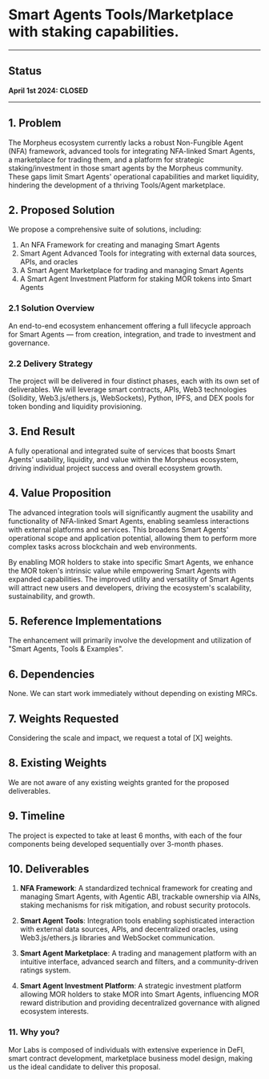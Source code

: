 # Smart Agents Tools/Marketplace with staking capabilities. 

---

## Status
**April 1st 2024: CLOSED**

---


## 1. Problem

The Morpheus ecosystem currently lacks a robust Non-Fungible Agent (NFA) framework, advanced tools for integrating NFA-linked Smart Agents, a marketplace for trading them, and a platform for strategic staking/investment in those smart agents by the Morpheus community. These gaps limit Smart Agents' operational capabilities and market liquidity, hindering the development of a thriving Tools/Agent marketplace.

## 2. Proposed Solution

We propose a comprehensive suite of solutions, including:

1. An NFA Framework for creating and managing Smart Agents
2. Smart Agent Advanced Tools for integrating with external data sources, APIs, and oracles
3. A Smart Agent Marketplace for trading and managing Smart Agents 
4. A Smart Agent Investment Platform for staking MOR tokens into Smart Agents

### 2.1 Solution Overview

An end-to-end ecosystem enhancement offering a full lifecycle approach for Smart Agents — from creation, integration, and trade to investment and governance.

### 2.2 Delivery Strategy 

The project will be delivered in four distinct phases, each with its own set of deliverables. We will leverage smart contracts, APIs, Web3 technologies (Solidity, Web3.js/ethers.js, WebSockets), Python, IPFS, and DEX pools for token bonding and liquidity provisioning.

## 3. End Result

A fully operational and integrated suite of services that boosts Smart Agents' usability, liquidity, and value within the Morpheus ecosystem, driving individual project success and overall ecosystem growth.

## 4. Value Proposition

The advanced integration tools will significantly augment the usability and functionality of NFA-linked Smart Agents, enabling seamless interactions with external platforms and services. This broadens Smart Agents' operational scope and application potential, allowing them to perform more complex tasks across blockchain and web environments.

By enabling MOR holders to stake into specific Smart Agents, we enhance the MOR token's intrinsic value while empowering Smart Agents with expanded capabilities. The improved utility and versatility of Smart Agents will attract new users and developers, driving the ecosystem's scalability, sustainability, and growth.

## 5. Reference Implementations

The enhancement will primarily involve the development and utilization of "Smart Agents, Tools & Examples".

## 6. Dependencies

None. We can start work immediately without depending on existing MRCs.

## 7. Weights Requested

Considering the scale and impact, we request a total of [X] weights.

## 8. Existing Weights

We are not aware of any existing weights granted for the proposed deliverables.

## 9. Timeline

The project is expected to take at least 6 months, with each of the four components being developed sequentially over 3-month phases.

## 10. Deliverables

1. **NFA Framework**: A standardized technical framework for creating and managing Smart Agents, with Agentic ABI, trackable ownership via AINs, staking mechanisms for risk mitigation, and robust security protocols.

2. **Smart Agent Tools**: Integration tools enabling sophisticated interaction with external data sources, APIs, and decentralized oracles, using Web3.js/ethers.js libraries and WebSocket communication.

3. **Smart Agent Marketplace**: A trading and management platform with an intuitive interface, advanced search and filters, and a community-driven ratings system.

4. **Smart Agent Investment Platform**: A strategic investment platform allowing MOR holders to stake MOR into Smart Agents, influencing MOR reward distribution and providing decentralized governance with aligned ecosystem interests.

### 11. Why you?

Mor Labs is composed of individuals with extensive experience in DeFI, smart contract development, marketplace business model design, making us the ideal candidate to deliver this proposal.
